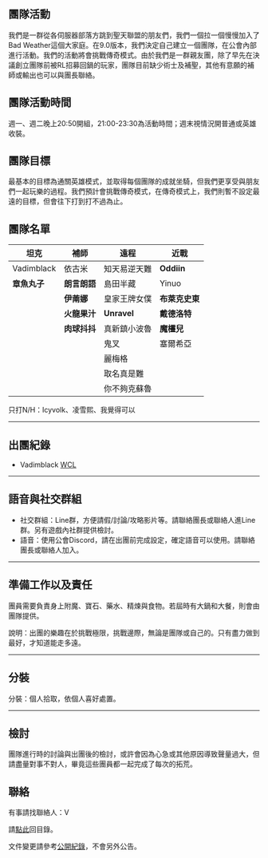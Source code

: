 ## 團隊活動

我們是一群從各伺服器部落方跳到聖天聯盟的朋友們，我們一個拉一個慢慢加入了Bad Weather這個大家庭。在9.0版本，我們決定自己建立一個團隊，在公會內部進行活動。我們的活動將會挑戰傳奇模式。由於我們是一群親友團，除了早先在決議創立團隊前被RL招募回鍋的玩家，團隊目前缺少術士及補聖，其他有意願的補師或輸出也可以與團長聯絡。

## 團隊活動時間

週一、週二晚上20:50開組，21:00-23:30為活動時間；週末視情況開普通或英雄收裝。

## 團隊目標

最基本的目標為通關英雄模式，並取得每個團隊的成就坐騎，但我們更享受與朋友們一起玩樂的過程。我們預計會挑戰傳奇模式，在傳奇模式上，我們則暫不設定最遠的目標，但會往下打到打不過為止。

## 團隊名單

| **坦克**            | **補師**             | **遠程**            | **近戰**            |
| ------------------- | ------------------- | ------------------ | ------------------- |
|  Vadimblack         |  依古米             |   知天易逆天難      |   **Oddiin**          |
|  **章魚丸子**        |  **朗言朗語**       |   島田半藏         |   Yinuo |
|                     |  **伊萳娜**         |  皇家王牌女僕      |   **布萊克史東**       |
|                     |  **火龍果汁**        |  **Unravel**       |  **戴德洛特**       |
|                     |  **肉球抖抖**        |  真新鎮小波魯        |   **魔欞兒**        |
|                     |                     |   鬼叉              |    塞爾希亞    |
|                     |                     |  麗梅格             |                     |
|                     |                     |   取名真是難      |                     |
|                     |                     |   你不夠克蘇魯      |                     |

只打N/H：Icyvolk、凌雪熙、我覺得可以

---

## 出團紀錄

- Vadimblack [WCL](https://www.warcraftlogs.com/user/reports-list/256518/)

--- 

## 語音與社交群組

- 社交群組：Line群，方便請假/討論/攻略影片等。請聯絡團長或聯絡人進Line群。另有遊戲內社群提供檢討。
- 語音：使用公會Discord，請在出團前完成設定，確定語音可以使用。請聯絡團長或聯絡人加入。

---

## 準備工作以及責任

團員需要負責身上附魔、寶石、藥水、精煉與食物。若屆時有大鍋和大餐，則會由團隊提供。

說明：出團的樂趣在於挑戰極限，挑戰邊際，無論是團隊或自己的。只有盡力做到最好，才知道能走多遠。

---
## 分裝

分裝：個人拾取，依個人喜好處置。

---

## 檢討

團隊進行時的討論與出團後的檢討，或許會因為心急或其他原因導致聲量過大，但請盡量對事不對人，畢竟這些團員都一起完成了每次的拓荒。

## 聯絡

有事請找聯絡人：V

請[點此](index.html)回目錄。

文件變更請參考[公開紀錄](https://github.com/dalechou/badweather.tw/commits/master/avidar.md)，不會另外公告。
